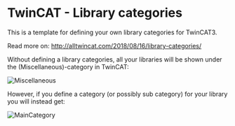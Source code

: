# TwinCAT - Library categories
This is a template for defining your own library categories for TwinCAT3.

Read more on: http://alltwincat.com/2018/08/16/library-categories/

Without defining a library categories, all your libraries will be shown under
the (Miscellaneous)-category in TwinCAT:

![Miscellaneous](http://alltwincat.com/wp-content/uploads/2018/07/Misc_Libraries.png)


However, if you define a category (or possibly sub category) for your library you will instead get:

![MainCategory](http://alltwincat.com/wp-content/uploads/2018/07/MainCategory_Libraries.png)